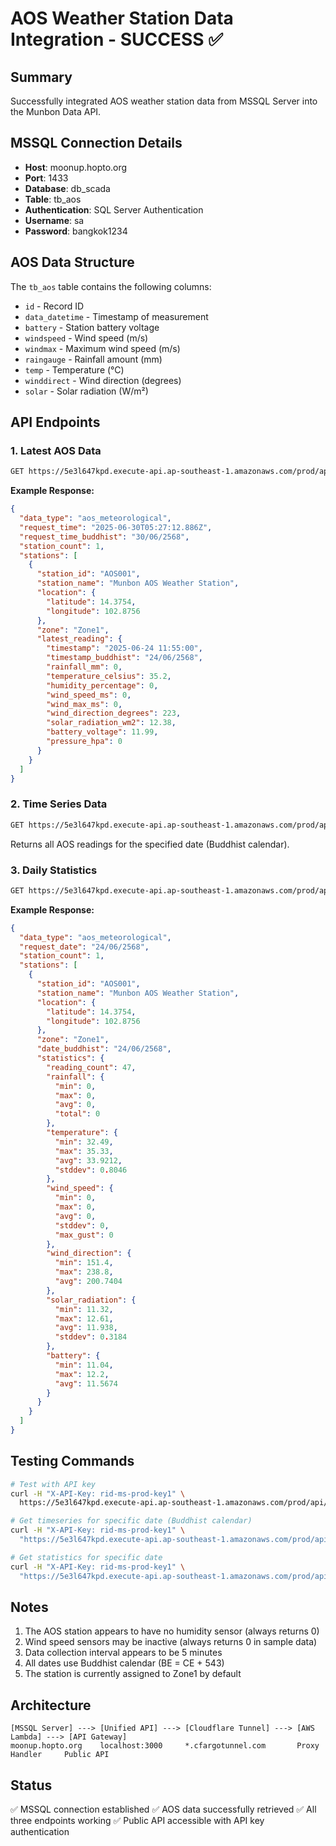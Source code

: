 # AOS Weather Station Data Integration - SUCCESS ✅

## Summary
Successfully integrated AOS weather station data from MSSQL Server into the Munbon Data API.

## MSSQL Connection Details
- **Host**: moonup.hopto.org
- **Port**: 1433
- **Database**: db_scada
- **Table**: tb_aos
- **Authentication**: SQL Server Authentication
- **Username**: sa
- **Password**: bangkok1234

## AOS Data Structure
The `tb_aos` table contains the following columns:
- `id` - Record ID
- `data_datetime` - Timestamp of measurement
- `battery` - Station battery voltage
- `windspeed` - Wind speed (m/s)
- `windmax` - Maximum wind speed (m/s)
- `raingauge` - Rainfall amount (mm)
- `temp` - Temperature (°C)
- `winddirect` - Wind direction (degrees)
- `solar` - Solar radiation (W/m²)

## API Endpoints

### 1. Latest AOS Data
```bash
GET https://5e3l647kpd.execute-api.ap-southeast-1.amazonaws.com/prod/api/v1/public/aos/latest
```

**Example Response:**
```json
{
  "data_type": "aos_meteorological",
  "request_time": "2025-06-30T05:27:12.886Z",
  "request_time_buddhist": "30/06/2568",
  "station_count": 1,
  "stations": [
    {
      "station_id": "AOS001",
      "station_name": "Munbon AOS Weather Station",
      "location": {
        "latitude": 14.3754,
        "longitude": 102.8756
      },
      "zone": "Zone1",
      "latest_reading": {
        "timestamp": "2025-06-24 11:55:00",
        "timestamp_buddhist": "24/06/2568",
        "rainfall_mm": 0,
        "temperature_celsius": 35.2,
        "humidity_percentage": 0,
        "wind_speed_ms": 0,
        "wind_max_ms": 0,
        "wind_direction_degrees": 223,
        "solar_radiation_wm2": 12.38,
        "battery_voltage": 11.99,
        "pressure_hpa": 0
      }
    }
  ]
}
```

### 2. Time Series Data
```bash
GET https://5e3l647kpd.execute-api.ap-southeast-1.amazonaws.com/prod/api/v1/public/aos/timeseries?date=24/06/2568
```

Returns all AOS readings for the specified date (Buddhist calendar).

### 3. Daily Statistics
```bash
GET https://5e3l647kpd.execute-api.ap-southeast-1.amazonaws.com/prod/api/v1/public/aos/statistics?date=24/06/2568
```

**Example Response:**
```json
{
  "data_type": "aos_meteorological",
  "request_date": "24/06/2568",
  "station_count": 1,
  "stations": [
    {
      "station_id": "AOS001",
      "station_name": "Munbon AOS Weather Station",
      "location": {
        "latitude": 14.3754,
        "longitude": 102.8756
      },
      "zone": "Zone1",
      "date_buddhist": "24/06/2568",
      "statistics": {
        "reading_count": 47,
        "rainfall": {
          "min": 0,
          "max": 0,
          "avg": 0,
          "total": 0
        },
        "temperature": {
          "min": 32.49,
          "max": 35.33,
          "avg": 33.9212,
          "stddev": 0.8046
        },
        "wind_speed": {
          "min": 0,
          "max": 0,
          "avg": 0,
          "stddev": 0,
          "max_gust": 0
        },
        "wind_direction": {
          "min": 151.4,
          "max": 238.8,
          "avg": 200.7404
        },
        "solar_radiation": {
          "min": 11.32,
          "max": 12.61,
          "avg": 11.938,
          "stddev": 0.3184
        },
        "battery": {
          "min": 11.04,
          "max": 12.2,
          "avg": 11.5674
        }
      }
    }
  ]
}
```

## Testing Commands

```bash
# Test with API key
curl -H "X-API-Key: rid-ms-prod-key1" \
  https://5e3l647kpd.execute-api.ap-southeast-1.amazonaws.com/prod/api/v1/public/aos/latest | jq

# Get timeseries for specific date (Buddhist calendar)
curl -H "X-API-Key: rid-ms-prod-key1" \
  "https://5e3l647kpd.execute-api.ap-southeast-1.amazonaws.com/prod/api/v1/public/aos/timeseries?date=30/06/2568" | jq

# Get statistics for specific date
curl -H "X-API-Key: rid-ms-prod-key1" \
  "https://5e3l647kpd.execute-api.ap-southeast-1.amazonaws.com/prod/api/v1/public/aos/statistics?date=30/06/2568" | jq
```

## Notes
1. The AOS station appears to have no humidity sensor (always returns 0)
2. Wind speed sensors may be inactive (always returns 0 in sample data)
3. Data collection interval appears to be 5 minutes
4. All dates use Buddhist calendar (BE = CE + 543)
5. The station is currently assigned to Zone1 by default

## Architecture
```
[MSSQL Server] ---> [Unified API] ---> [Cloudflare Tunnel] ---> [AWS Lambda] ---> [API Gateway]
moonup.hopto.org    localhost:3000     *.cfargotunnel.com       Proxy Handler     Public API
```

## Status
✅ MSSQL connection established
✅ AOS data successfully retrieved
✅ All three endpoints working
✅ Public API accessible with API key authentication